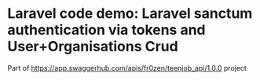 # Laravel code demo: Laravel sanctum authentication via tokens and User+Organisations Crud
Part of https://app.swaggerhub.com/apis/fr0zen/teenjob_api/1.0.0 project
